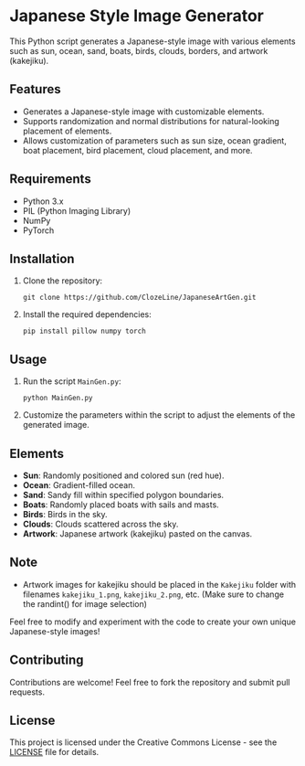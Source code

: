 # Japanese Style Image Generator

This Python script generates a Japanese-style image with various elements such as sun, ocean, sand, boats, birds, clouds, borders, and artwork (kakejiku).

## Features

- Generates a Japanese-style image with customizable elements.
- Supports randomization and normal distributions for natural-looking placement of elements.
- Allows customization of parameters such as sun size, ocean gradient, boat placement, bird placement, cloud placement, and more.

## Requirements

- Python 3.x
- PIL (Python Imaging Library)
- NumPy
- PyTorch

## Installation

1. Clone the repository:

    ```
    git clone https://github.com/ClozeLine/JapaneseArtGen.git
    ```

2. Install the required dependencies:

    ```
    pip install pillow numpy torch
    ```

## Usage

1. Run the script `MainGen.py`:

    ```
    python MainGen.py
    ```

2. Customize the parameters within the script to adjust the elements of the generated image.

## Elements

- **Sun**: Randomly positioned and colored sun (red hue).
- **Ocean**: Gradient-filled ocean.
- **Sand**: Sandy fill within specified polygon boundaries.
- **Boats**: Randomly placed boats with sails and masts.
- **Birds**: Birds in the sky.
- **Clouds**: Clouds scattered across the sky.
- **Artwork**: Japanese artwork (kakejiku) pasted on the canvas.

## Note

- Artwork images for kakejiku should be placed in the `Kakejiku` folder with filenames `kakejiku_1.png`, `kakejiku_2.png`, etc. (Make sure to change the randint() for image selection)

Feel free to modify and experiment with the code to create your own unique Japanese-style images!

## Contributing

Contributions are welcome! Feel free to fork the repository and submit pull requests.

## License

This project is licensed under the Creative Commons License - see the [LICENSE](LICENSE) file for details.

